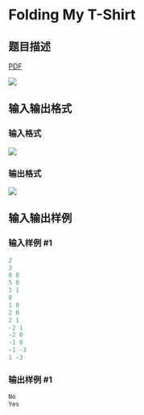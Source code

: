 # Folding My T-Shirt

## 题目描述

[problemUrl]: https://uva.onlinejudge.org/index.php?option=com_onlinejudge&Itemid=8&category=16&page=show_problem&problem=1357

[PDF](https://uva.onlinejudge.org/external/104/p10416.pdf)

![](https://cdn.luogu.com.cn/upload/vjudge_pic/UVA10416/3a4661e6eeb1ed78d7d7fa5f8078a26a99f725fa.png)

## 输入输出格式

### 输入格式

![](https://cdn.luogu.com.cn/upload/vjudge_pic/UVA10416/8e46a4ab304bcf880d9aae6bcda7cd49b133b132.png)

### 输出格式

![](https://cdn.luogu.com.cn/upload/vjudge_pic/UVA10416/99e72aaca16438f73ef621cc6decc94abde810f9.png)

## 输入输出样例

### 输入样例 #1

```cpp
2
3
0 0
5 0
1 1
8
1 0
2 0
2 1
-2 1
-2 0
-1 0
-1 -3
1 -3
```


### 输出样例 #1

```cpp
No
Yes
```


